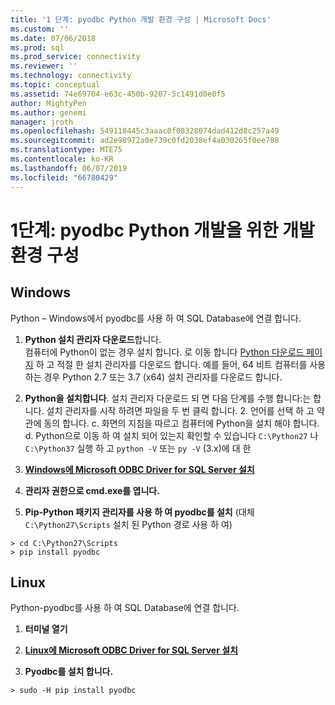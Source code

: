 ```yaml
---
title: '1 단계: pyodbc Python 개발 환경 구성 | Microsoft Docs'
ms.custom: ''
ms.date: 07/06/2018
ms.prod: sql
ms.prod_service: connectivity
ms.reviewer: ''
ms.technology: connectivity
ms.topic: conceptual
ms.assetid: 74e69704-e63c-450b-9207-5c1491d0e0f5
author: MightyPen
ms.author: genemi
manager: jroth
ms.openlocfilehash: 549118445c3aaac0f08328074dad412d8c257a49
ms.sourcegitcommit: ad2e98972a0e739c0fd2038ef4a030265f0ee788
ms.translationtype: MTE75
ms.contentlocale: ko-KR
ms.lasthandoff: 06/07/2019
ms.locfileid: "66780429"
---
```

# <a name="step-1-configure-development-environment-for-pyodbc-python-development"></a>1단계: pyodbc Python 개발을 위한 개발 환경 구성

## <a name="windows"></a>Windows  
Python – Windows에서 pyodbc를 사용 하 여 SQL Database에 연결 합니다.
  
1. **Python 설치 관리자 다운로드**합니다.  
  컴퓨터에 Python이 없는 경우 설치 합니다. 로 이동 합니다 [Python 다운로드 페이지](https://www.python.org/downloads/windows/) 하 고 적절 한 설치 관리자를 다운로드 합니다. 예를 들어, 64 비트 컴퓨터를 사용 하는 경우 Python 2.7 또는 3.7 (x64) 설치 관리자를 다운로드 합니다.  
  
2. **Python을 설치합니다**.  설치 관리자 다운로드 되 면 다음 단계를 수행 합니다:는 합니다. 설치 관리자를 시작 하려면 파일을 두 번 클릭 합니다. 2\. 언어를 선택 하 고 약관에 동의 합니다. c. 화면의 지침을 따르고 컴퓨터에 Python을 설치 해야 합니다. d. Python으로 이동 하 여 설치 되어 있는지 확인할 수 있습니다 `C:\Python27` 나 `C:\Python37` 실행 하 고 `python -V` 또는 `py -V` (3.x)에 대 한 
      
3. [**Windows에 Microsoft ODBC Driver for SQL Server 설치**](../../odbc/windows/system-requirements-installation-and-driver-files.md#installing-microsoft-odbc-driver-for-sql-server)
  
4. **관리자 권한으로 cmd.exe를 엽니다.**     

5. **Pip-Python 패키지 관리자를 사용 하 여 pyodbc를 설치** (대체 `C:\Python27\Scripts` 설치 된 Python 경로 사용 하 여)
```  
> cd C:\Python27\Scripts  
> pip install pyodbc  
```  

  
## <a name="linux"></a>Linux 
Python-pyodbc를 사용 하 여 SQL Database에 연결 합니다.
  
1. **터미널 열기**  

2. [**Linux에 Microsoft ODBC Driver for SQL Server 설치**](../../odbc/linux-mac/installing-the-microsoft-odbc-driver-for-sql-server.md)

3.  **Pyodbc를 설치 합니다.**  
```  
> sudo -H pip install pyodbc
```
